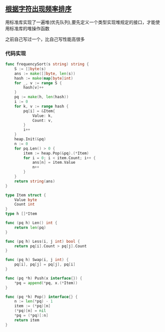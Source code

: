 ## [根据字符出现频率排序](https://leetcode-cn.com/problems/sort-characters-by-frequency/)

用标准库实现了一遍堆(优先队列),要先定义一个类型实现堆规定的接口，才能使用标准库的堆操作函数

之前自己写过一个，比自己写性能高很多

### 代码实现

```go
func frequencySort(s string) string {
	S := []byte(s)
	ans := make([]byte, len(s))
	hash := make(map[byte]int)
	for _, v := range S {
		hash[v]++
	}
	pq := make(h, len(hash))
	i := 0
	for k, v := range hash {
		pq[i] = &Item{
			Value: k,
			Count: v,
		}
		i++
	}
	heap.Init(&pq)
	n := 0
	for pq.Len() > 0 {
		item := heap.Pop(&pq).(*Item)
		for i = 0; i < item.Count; i++ {
			ans[n] = item.Value
			n++
		}
	}
	return string(ans)
}

type Item struct {
	Value byte
	Count int
}
type h []*Item

func (pq h) Len() int {
	return len(pq)
}

func (pq h) Less(i, j int) bool {
	return pq[i].Count > pq[j].Count
}

func (pq h) Swap(i, j int) {
	pq[i], pq[j] = pq[j], pq[i]
}

func (pq *h) Push(x interface{}) {
	*pq = append(*pq, x.(*Item))
}

func (pq *h) Pop() interface{} {
	n := len(*pq) - 1
	item := (*pq)[n]
	(*pq)[n] = nil
	*pq = (*pq)[:n]
	return item
}
```


